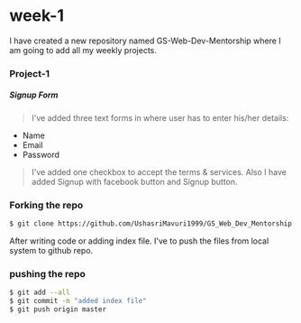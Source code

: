 # week-1 

I have created a new repository named GS-Web-Dev-Mentorship where I am going to add all my weekly projects.
### Project-1
##### Signup Form
   > I've added three text forms in where user has to enter his/her details:
  - Name 
  - Email
  - Password
  > I've added one checkbox to accept the terms & services.
  > Also I have added Signup with facebook button and Signup button.
  
### Forking the repo


```sh
$ git clone https://github.com/UshasriMavuri1999/GS_Web_Dev_Mentorship.git
```
After writing code or adding index file. I've to push the files from local system to github repo.
### pushing the repo
```sh
$ git add --all
$ git commit -m "added index file"
$ git push origin master
```






